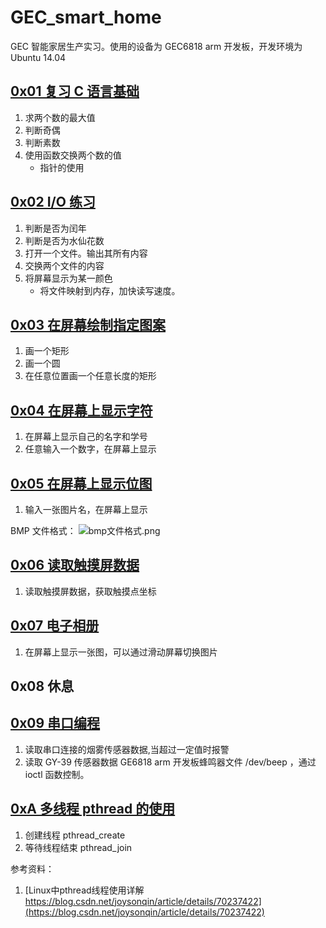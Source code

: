 # GEC_smart_home

GEC 智能家居生产实习。使用的设备为 GEC6818 arm 开发板，开发环境为 Ubuntu 14.04

## [0x01 复习 C 语言基础](https://github.com/cxyzzz/GEC_smart_home/tree/master/day_1)

1. 求两个数的最大值
2. 判断奇偶
3. 判断素数
4. 使用函数交换两个数的值
    - 指针的使用

## [0x02 I/O 练习](https://github.com/cxyzzz/GEC_smart_home/tree/master/day_2)

1. 判断是否为闰年
2. 判断是否为水仙花数
3. 打开一个文件。输出其所有内容
4. 交换两个文件的内容
5. 将屏幕显示为某一颜色
    - 将文件映射到内存，加快读写速度。

## [0x03 在屏幕绘制指定图案](https://github.com/cxyzzz/GEC_smart_home/tree/master/day_3)

1. 画一个矩形
2. 画一个圆
3. 在任意位置画一个任意长度的矩形

## [0x04 在屏幕上显示字符](https://github.com/cxyzzz/GEC_smart_home/tree/master/day_4)

1. 在屏幕上显示自己的名字和学号
2. 任意输入一个数字，在屏幕上显示

## [0x05 在屏幕上显示位图](https://github.com/cxyzzz/GEC_smart_home/tree/master/day_5)

1. 输入一张图片名，在屏幕上显示

BMP 文件格式：
![bmp文件格式.png](https://i.loli.net/2019/06/27/5d14ba5dd16d076060.png)

## [0x06 读取触摸屏数据](https://github.com/cxyzzz/GEC_smart_home/tree/master/day_6)

1. 读取触摸屏数据，获取触摸点坐标

## [0x07 电子相册](https://github.com/cxyzzz/GEC_smart_home/tree/master/day_7)

1. 在屏幕上显示一张图，可以通过滑动屏幕切换图片

## 0x08 休息

## [0x09 串口编程](https://github.com/cxyzzz/GEC_smart_home/tree/master/day_9)

1. 读取串口连接的烟雾传感器数据,当超过一定值时报警
2. 读取 GY-39 传感器数据
GE6818 arm 开发板蜂鸣器文件 /dev/beep ，通过 ioctl 函数控制。

## [0xA 多线程 pthread 的使用](https://github.com/cxyzzz/GEC_smart_home/tree/master/day_10)

1. 创建线程 pthread_create
2. 等待线程结束 pthread_join

参考资料：

1. [Linux中pthread线程使用详解 https://blog.csdn.net/joysonqin/article/details/70237422](https://blog.csdn.net/joysonqin/article/details/70237422)
